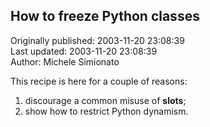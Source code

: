 ## How to freeze Python classes  
Originally published: 2003-11-20 23:08:39  
Last updated: 2003-11-20 23:08:39  
Author: Michele Simionato  
  
This recipe is here for a couple of reasons:
1) discourage a common misuse of __slots__;
2) show how to restrict Python dynamism.